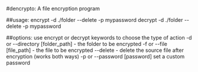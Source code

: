 #dencrypto: A file encryption program

##usage:
	encrypt -d ./folder --delete -p mypassword
	decrypt -d ./folder --delete -p mypassword

##options:
	use encrypt or decrypt keywords to choose the type of action
	-d or --directory [folder_path] - the folder to be encrypted
	-f or --file [file_path] - the file to be encrypted
	--delete - delete the source file after encryption (works both ways)
	-p or --password [password] set a custom password
